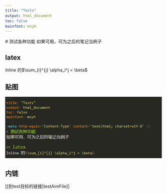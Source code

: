 ```yaml
---
title: "Tests"
output: html_document
toc: false
mainfont: msyh
---
```

<meta http-equiv='Content-Type' content='text/html; charset=utf-8' />
# 测试各种功能
如果可用，可为之后的笔记当例子

## latex
Inline 的$\sum_{i}^{j} \alpha_i^j = \beta$

## 贴图
![测试贴图](./img/test1.png)

## 内链
[[到test目标的链接|testAimFile]]
